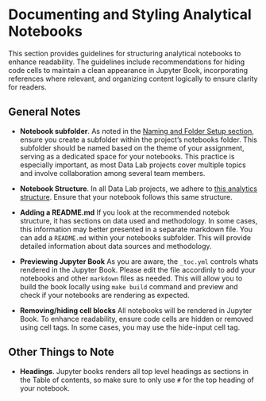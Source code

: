 # Documenting and Styling Analytical Notebooks
This section provides guidelines for structuring analytical notebooks to enhance readability. The guidelines include recommendations for hiding code cells to maintain a clean appearance in Jupyter Book, incorporating references where relevant, and organizing content logically to ensure clarity for readers.

## General Notes
- **Notebook subfolder**. 
As noted in the [Naming and Folder Setup section](/docs/folders-and-naming.md), ensure you create a subfolder within the project’s notebooks folder. This subfolder should be named based on the theme of your assignment, serving as a dedicated space for your notebooks. This practice is especially important, as most Data Lab projects cover multiple topics and involve collaboration among several team members.
- **Notebook Structure**. In all Data Lab projects, we adhere to [this analytics structure](https://github.com/worldbank/sudan-poverty-monitoring/blob/main/docs/2-analytics.md). Ensure that your notebook follows this same structure.
      
- **Adding a README.md** If you look at the recommended notebok structure, it has sections on data used and methodology. In some cases, this information may better presented in a separate markdown file. You can add a ```README.md``` within your notebooks subfolder. This will provide detailed information about data sources and methodology. 
- **Previewing Jupyter Book** As you are aware, the ```_toc.yml``` controls whats rendered in the Jupyter Book. Please edit the file accordinly to add your notebooks and other ```markdown``` files as needed. This will allow you to build the book locally using ```make build``` command and preview and check if your notebooks are rendering as expected. 
- **Removing/hiding cell blocks** All notebooks will be rendered in Jupyter Book. To enhance readability, ensure code cells are hidden or removed using cell tags. In some cases, you may use the hide-input cell tag.


## Other Things to Note
- **Headings**. Jupyter books renders all top level headings as sections in the Table of contents, so make sure to only use ```#``` for the top heading of your notebook.
